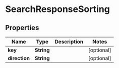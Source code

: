 

# SearchResponseSorting


## Properties

| Name | Type | Description | Notes |
|------------ | ------------- | ------------- | -------------|
|**key** | **String** |  |  [optional] |
|**direction** | **String** |  |  [optional] |



